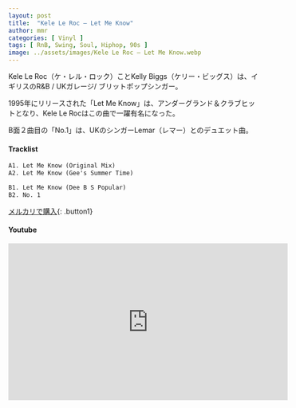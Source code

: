 ```yaml
---
layout: post
title:  "Kele Le Roc – Let Me Know"
author: mmr
categories: [ Vinyl ]
tags: [ RnB, Swing, Soul, Hiphop, 90s ]
image: ../assets/images/Kele Le Roc – Let Me Know.webp
---
```


Kele Le Roc（ケ・レル・ロック）ことKelly Biggs（ケリー・ビッグス）は、イギリスのR&B / UKガレージ/ ブリットポップシンガー。

1995年にリリースされた「Let Me Know」は、アンダーグランド＆クラブヒットとなり、Kele Le Rocはこの曲で一躍有名になった。

B面２曲目の「No.1」は、UKのシンガーLemar（レマー）とのデュエット曲。

#### Tracklist
```md
A1. Let Me Know (Original Mix)
A2. Let Me Know (Gee's Summer Time)

B1. Let Me Know (Dee B S Popular)
B2. No. 1
```

[メルカリで購入](https://jp.mercari.com/item/m17487420097?afid=6142608987){: .button1}

#### Youtube
<iframe width="560" height="315" src="https://www.youtube.com/embed/lwGNwNCQnrs?si=HXj9uMohG6dKXUvi" title="YouTube video player" frameborder="0" allow="accelerometer; autoplay; clipboard-write; encrypted-media; gyroscope; picture-in-picture; web-share" referrerpolicy="strict-origin-when-cross-origin" allowfullscreen></iframe>
